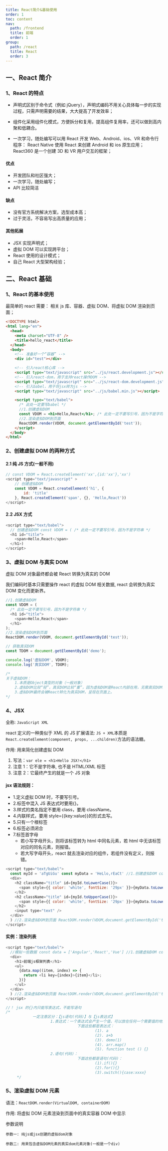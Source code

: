 ```yaml
---
title: React简介&基础使用
order: 1
toc: content
nav:
  path: /frontend
  title: 前端
  order: 1
group:
  path: /react
  title: React
  order: 3
---
```


## 一、React 简介

### 1、React 的特点

- 声明式区别于命令式（例如 jQuery），声明式编码不用关心具体每一步的实现过程，只需声明需要的结果，大大提高了开发效率；

- 组件化采用组件化模式，方便拆分和复用，提高组件复用率，还可以做到高内聚和低耦合。

- 一次学习，随处编写可以用 React 开发 Web、Android、ios、VR 和命令行程序： React Native 使用 React 来创建 Android 和 ios 原生应用； React360 是一个创建 3D 和 VR 用户交互的框架；

#### 优点

- 开发团队和社区强大；
- 一次学习，随处编写；
- API 比较简洁

#### 缺点

- 没有官方系统解决方案，选型成本高；
- 过于灵活，不容易写出高质量的应用；

#### 其他拓展

- JSX 实现声明式；
- 虚拟 DOM 可以实现跨平台；
- React 使用的设计模式；
- 自己 React 大型架构经验；

## 二、React 基础

### 1、React 的基本使用

最简单的 react 需要： 相关 js 库、容器、虚拟 DOM、将虚拟 DOM 渲染到页面；

```html
<!DOCTYPE html>
<html lang="en">
  <head>
    <meta charset="UTF-8" />
    <title>hello_react</title>
  </head>
  <body>
    <!-- 准备好一个“容器” -->
    <div id="test"></div>

    <!-- 引入react核心库 -->
    <script type="text/javascript" src="../js/react.development.js"></script>
    <!-- 引入react-dom，用于支持react操作DOM -->
    <script type="text/javascript" src="../js/react-dom.development.js"></script>
    <!-- 引入babel，用于将jsx转为js -->
    <script type="text/javascript" src="../js/babel.min.js"></script>

    <script type="text/babel">
      /* 此处一定要写babel */
      //1.创建虚拟DOM
      const VDOM = <h1>Hello,React</h1>; /* 此处一定不要写引号，因为不是字符串 */
      //2.渲染虚拟DOM到页面
      ReactDOM.render(VDOM, document.getElementById('test'));
    </script>
  </body>
</html>
```

### 2、创建虚拟 DOM 的两种方式

#### 2.1 纯 JS 方式(一般不用)

```js
// const VDOM = React.createElement('xx',{id:'xx'},'xx')
<script type="text/javascript" >
	// 创建虚拟DOM
	const VDOM = React.createElement('h1', {
		id: 'title'
	}, React.createElement('span', {}, 'Hello,React'))
</script>
```

#### 2.2 JSX 方式

```js
<script type="text/babel">
  // 创建虚拟DOM const VDOM = ( /* 此处一定不要写引号，因为不是字符串 */
  <h1 id="title">
    <span>Hello,React</span>
  </h1>)
</script>
```

### 3、虚拟 DOM 与真实 DOM

虚拟 DOM 对象最终都会被 React 转换为真实的 DOM

我们编码时基本只需要操作 react 的虚拟 DOM 相关数据, react 会转换为真实 DOM 变化而更新界。

```js
//1.创建虚拟DOM
const VDOM = (
  /* 此处一定不要写引号，因为不是字符串 */
  <h1 id="title">
    <span>Hello,React</span>
  </h1>
);
//2.渲染虚拟DOM到页面
ReactDOM.render(VDOM, document.getElementById('test'));

// 获取真实DOM
const TDOM = document.getElementById('demo');

console.log('虚拟DOM', VDOM);
console.log('真实DOM', TDOM);

/* 
关于虚拟DOM：
	1.本质是Object类型的对象（一般对象）
	2.虚拟DOM比较“轻”，真实DOM比较“重”，因为虚拟DOM是React内部在用，无需真实DOM上那么多的属性。
	3.虚拟DOM最终会被React转化为真实DOM，呈现在页面上。
*/
```

### 4、JSX

全称: `JavaScript XML`

react 定义的一种类似于 XML 的 JS 扩展语法: `JS + XML`本质是 `React.createElement(component, props, ...children)`方法的语法糖。

作用: 用来简化创建虚拟 DOM

1. 写法：`var ele = <h1>Hello JSX!</h1>`
2. 注意 1：它不是字符串, 也不是 HTML/XML 标签
3. 注意 2：它最终产生的就是一个 JS 对象

#### jsx 语法规则：

- 1.定义虚拟 DOM 时，不要写引号。
- 2.标签中混入 JS 表达式时要用{}。
- 3.样式的类名指定不要用 class，要用 className。
- 4.内联样式，要用 style={{key:value}}的形式去写。
- 5.只有一个根标签
- 6.标签必须闭合
- 7.标签首字母
  - 若小写字母开头，则将该标签转为 html 中同名元素，若 html 中无该标签对应的同名元素，则报错。
  - 若大写字母开头，react 就去渲染对应的组件，若组件没有定义，则报错。

```js
<script type="text/babel">
  const myId = 'aTgUiGu' const myData = 'HeLlo,rEaCt' //1.创建虚拟DOM const VDOM = (
  <div>
    <h2 className="title" id={myId.toLowerCase()}>
      <span style={{ color: 'white', fontSize: '29px' }}>{myData.toLowerCase()}</span>
    </h2>
    <h2 className="title" id={myId.toUpperCase()}>
      <span style={{ color: 'white', fontSize: '29px' }}>{myData.toLowerCase()}</span>
    </h2>
    <input type="text" />
  </div>
  ) //2.渲染虚拟DOM到页面 ReactDOM.render(VDOM,document.getElementById('test'))
</script>
```

#### 实例：渲染列表

```js
<script type="text/babel">
  //模拟一些数据 const data = ['Angular','React','Vue'] //1.创建虚拟DOM const VDOM = (
  <div>
    <h1>前端js框架列表</h1>
    <ul>
      {data.map((item, index) => {
        return <li key={index}>{item}</li>;
      })}
    </ul>
  </div>
  ) //2.渲染虚拟DOM到页面 ReactDOM.render(VDOM,document.getElementById('test'))
</script>

//！ jsx 的{}内只能写表达式，不能写语句
/* 
			一定注意区分：【js语句(代码)】与【js表达式】
					1.表达式：一个表达式会产生一个值，可以放在任何一个需要值的地方
								下面这些都是表达式：
										(1). a
										(2). a+b
										(3). demo(1)
										(4). arr.map() 
										(5). function test () {}
					2.语句(代码)：
								下面这些都是语句(代码)：
										(1).if(){}
										(2).for(){}
										(3).switch(){case:xxxx}
	 */
```

### 5、渲染虚拟 DOM 元素

语法：`ReactDOM.render(VirtualDOM, containerDOM)`

作用: 将虚拟 DOM 元素渲染到页面中的真实容器 DOM 中显示

参数说明

    参数一: 纯js或jsx创建的虚拟dom对象

    参数二: 用来包含虚拟DOM元素的真实dom元素对象(一般是一个div)
